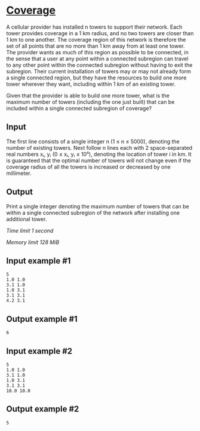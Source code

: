 # [Coverage](https://www.e-olymp.com/en/problems/8189)

A cellular provider has installed n towers to support their network. Each tower provides coverage in a 1 km radius, and no two towers are closer than 1 km to one another. The coverage region of this network is therefore the set of all points that are no more than 1 km away from at least one tower. The provider wants as much of this region as possible to be connected, in the sense that a user at any point within a connected subregion can travel to any other point within the connected subregion without having to exit the subregion. Their current installation of towers may or may not already form a single connected region, but they have the resources to build one more tower wherever they want, including within 1 km of an existing tower.

Given that the provider is able to build one more tower, what is the maximum number of towers (including the one just built) that can be included within a single connected subregion of coverage?

## Input

The first line consists of a single integer n (1 ≤ n ≤ 5000), denoting the number of existing towers. Next follow n lines each with 2 space-separated real numbers xᵢ, yᵢ (0 ≤ xᵢ, yᵢ ≤ 10⁵), denoting the location of tower i in km. It is guaranteed that the optimal number of towers will not change even if the coverage radius of all the towers is increased or decreased by one millimeter.

## Output

Print a single integer denoting the maximum number of towers that can be within a single connected subregion of the network after installing one additional tower.

_Time limit 1 second_

_Memory limit 128 MiB_

## Input example #1
```
5
1.0 1.0
3.1 1.0
1.0 3.1
3.1 3.1
4.2 3.1
```

## Output example #1
```
6
```

## Input example #2
```
5
1.0 1.0
3.1 1.0
1.0 3.1
3.1 3.1
10.0 10.0
```

## Output example #2
```
5
```
